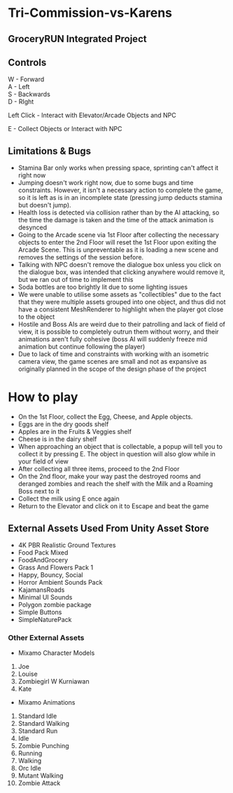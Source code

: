 # Tri-Commission-vs-Karens

## GroceryRUN Integrated Project

## Controls
W - Forward  
A - Left  
S - Backwards  
D - RIght  

Left Click - Interact with Elevator/Arcade Objects and NPC  

E - Collect Objects or Interact with NPC  

## Limitations & Bugs
- Stamina Bar only works when pressing space, sprinting can't affect it right now
- Jumping doesn't work right now, due to some bugs and time constraints. However, it isn't a necessary action to complete the game, so it is left as is in an incomplete state (pressing jump deducts stamina but doesn't jump).
- Health loss is detected via collision rather than by the AI attacking, so the time the damage is taken and the time of the attack animation is desynced  
- Going to the Arcade scene via 1st Floor after collecting the necessary objects to enter the 2nd Floor will reset the 1st Floor upon exiting the Arcade Scene. This is unpreventable as it is loading a new scene and removes the settings of the session before.  
- Talking with NPC doesn't remove the dialogue box unless you click on the dialogue box, was intended that clicking anywhere would remove it, but we ran out of time to implement this
- Soda bottles are too brightly lit due to some lighting issues
- We were unable to utilise some assets as "collectibles" due to the fact that they were multiple assets grouped into one object, and thus did not have a consistent MeshRenderer to highlight when the player got close to the object
- Hostile and Boss AIs are weird due to their patrolling and lack of field of view, it is possible to completely outrun them without worry, and their animations aren't fully cohesive (boss AI will suddenly freeze mid animation but continue following the player)
- Due to lack of time and constraints with working with an isometric camera view, the game scenes are small and not as expansive as originally planned in the scope of the design phase of the project

# How to play
- On the 1st Floor, collect the Egg, Cheese, and Apple objects. 
- Eggs are in the dry goods shelf
- Apples are in the Fruits & Veggies shelf
- Cheese is in the dairy shelf
- When approaching an object that is collectable, a popup will tell you to collect it by pressing E. The object in question will also glow while in your field of view
- After collecting all three items, proceed to the 2nd Floor
- On the 2nd floor, make your way past the destroyed rooms and deranged zombies and reach the shelf with the Milk and a Roaming Boss next to it
- Collect the milk using E once again
- Return to the Elevator and click on it to Escape and beat the game


## External Assets Used From Unity Asset Store
- 4K PBR Realistic Ground Textures  
- Food Pack Mixed  
- FoodAndGrocery  
- Grass And Flowers Pack 1  
- Happy, Bouncy, Social  
- Horror Ambient Sounds Pack  
- KajamansRoads  
- Minimal UI Sounds  
- Polygon zombie package  
- Simple Buttons  
- SimpleNaturePack  

### Other External Assets
- Mixamo Character Models  
1. Joe
2. Louise
3. Zombiegirl W Kurniawan
4. Kate
- Mixamo Animations  
1. Standard Idle
2. Standard Walking
3. Standard Run
4. Idle
5. Zombie Punching
6. Running
7. Walking
8. Orc Idle
9. Mutant Walking
10. Zombie Attack
